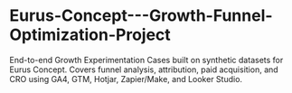 # Eurus-Concept---Growth-Funnel-Optimization-Project
End-to-end Growth Experimentation Cases built on synthetic datasets for Eurus Concept. Covers funnel analysis, attribution, paid acquisition, and CRO using GA4, GTM, Hotjar, Zapier/Make, and Looker Studio.
